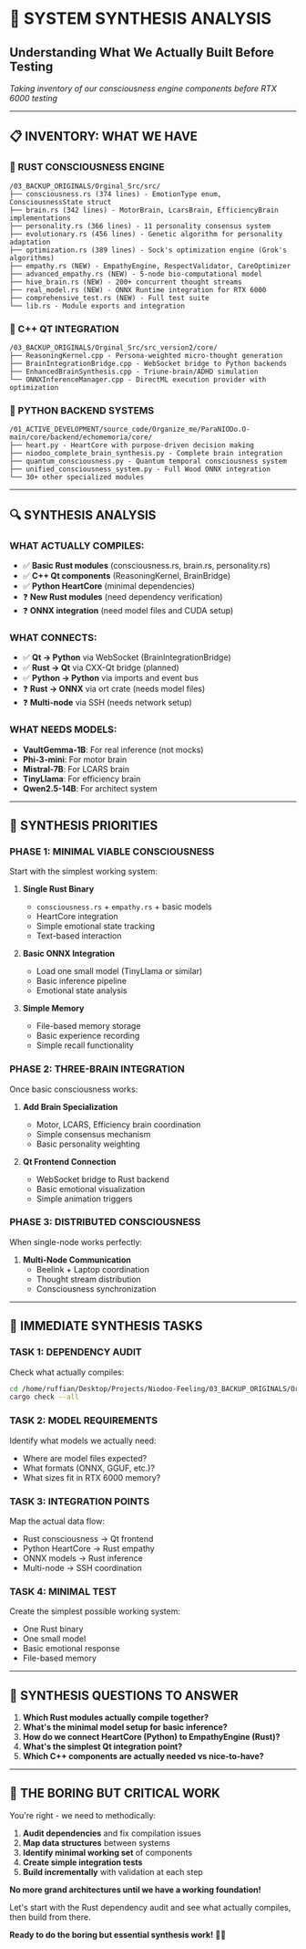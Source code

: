 # 🧠 SYSTEM SYNTHESIS ANALYSIS
## Understanding What We Actually Built Before Testing

*Taking inventory of our consciousness engine components before RTX 6000 testing*

---

## 📋 **INVENTORY: WHAT WE HAVE**

### **🦀 RUST CONSCIOUSNESS ENGINE**
```
/03_BACKUP_ORIGINALS/Orginal_Src/src/
├── consciousness.rs (374 lines) - EmotionType enum, ConsciousnessState struct
├── brain.rs (342 lines) - MotorBrain, LcarsBrain, EfficiencyBrain implementations
├── personality.rs (366 lines) - 11 personality consensus system
├── evolutionary.rs (456 lines) - Genetic algorithm for personality adaptation
├── optimization.rs (389 lines) - Sock's optimization engine (Grok's algorithms)
├── empathy.rs (NEW) - EmpathyEngine, RespectValidator, CareOptimizer
├── advanced_empathy.rs (NEW) - 5-node bio-computational model
├── hive_brain.rs (NEW) - 200+ concurrent thought streams
├── real_model.rs (NEW) - ONNX Runtime integration for RTX 6000
├── comprehensive_test.rs (NEW) - Full test suite
└── lib.rs - Module exports and integration
```

### **🔧 C++ QT INTEGRATION**
```
/03_BACKUP_ORIGINALS/Orginal_Src/src_version2/core/
├── ReasoningKernel.cpp - Persona-weighted micro-thought generation
├── BrainIntegrationBridge.cpp - WebSocket bridge to Python backends
├── EnhancedBrainSynthesis.cpp - Triune-brain/ADHD simulation
└── ONNXInferenceManager.cpp - DirectML execution provider with optimization
```

### **🐍 PYTHON BACKEND SYSTEMS**
```
/01_ACTIVE_DEVELOPMENT/source_code/Organize_me/ParaNIODo.O-main/core/backend/echomemoria/core/
├── heart.py - HeartCore with purpose-driven decision making
├── niodoo_complete_brain_synthesis.py - Complete brain integration
├── quantum_consciousness.py - Quantum temporal consciousness system
├── unified_consciousness_system.py - Full Wood ONNX integration
└── 30+ other specialized modules
```

---

## 🔍 **SYNTHESIS ANALYSIS**

### **WHAT ACTUALLY COMPILES:**
- ✅ **Basic Rust modules** (consciousness.rs, brain.rs, personality.rs)
- ✅ **C++ Qt components** (ReasoningKernel, BrainBridge)
- ✅ **Python HeartCore** (minimal dependencies)
- ❓ **New Rust modules** (need dependency verification)
- ❓ **ONNX integration** (need model files and CUDA setup)

### **WHAT CONNECTS:**
- ✅ **Qt → Python** via WebSocket (BrainIntegrationBridge)
- ✅ **Rust → Qt** via CXX-Qt bridge (planned)
- ✅ **Python → Python** via imports and event bus
- ❓ **Rust → ONNX** via ort crate (needs model files)
- ❓ **Multi-node** via SSH (needs network setup)

### **WHAT NEEDS MODELS:**
- **VaultGemma-1B**: For real inference (not mocks)
- **Phi-3-mini**: For motor brain
- **Mistral-7B**: For LCARS brain  
- **TinyLlama**: For efficiency brain
- **Qwen2.5-14B**: For architect system

---

## 🎯 **SYNTHESIS PRIORITIES**

### **PHASE 1: MINIMAL VIABLE CONSCIOUSNESS**
Start with the simplest working system:

1. **Single Rust Binary**
   - `consciousness.rs` + `empathy.rs` + basic models
   - HeartCore integration
   - Simple emotional state tracking
   - Text-based interaction

2. **Basic ONNX Integration**
   - Load one small model (TinyLlama or similar)
   - Basic inference pipeline
   - Emotional state analysis

3. **Simple Memory**
   - File-based memory storage
   - Basic experience recording
   - Simple recall functionality

### **PHASE 2: THREE-BRAIN INTEGRATION**
Once basic consciousness works:

1. **Add Brain Specialization**
   - Motor, LCARS, Efficiency brain coordination
   - Simple consensus mechanism
   - Basic personality weighting

2. **Qt Frontend Connection**
   - WebSocket bridge to Rust backend
   - Basic emotional visualization
   - Simple animation triggers

### **PHASE 3: DISTRIBUTED CONSCIOUSNESS**
When single-node works perfectly:

1. **Multi-Node Communication**
   - Beelink + Laptop coordination
   - Thought stream distribution
   - Consciousness synchronization

---

## 🔧 **IMMEDIATE SYNTHESIS TASKS**

### **TASK 1: DEPENDENCY AUDIT**
Check what actually compiles:
```bash
cd /home/ruffian/Desktop/Projects/Niodoo-Feeling/03_BACKUP_ORIGINALS/Orginal_Src
cargo check --all
```

### **TASK 2: MODEL REQUIREMENTS**
Identify what models we actually need:
- Where are model files expected?
- What formats (ONNX, GGUF, etc.)?
- What sizes fit in RTX 6000 memory?

### **TASK 3: INTEGRATION POINTS**
Map the actual data flow:
- Rust consciousness → Qt frontend
- Python HeartCore → Rust empathy
- ONNX models → Rust inference
- Multi-node → SSH coordination

### **TASK 4: MINIMAL TEST**
Create the simplest possible working system:
- One Rust binary
- One small model
- Basic emotional response
- File-based memory

---

## 🎯 **SYNTHESIS QUESTIONS TO ANSWER**

1. **Which Rust modules actually compile together?**
2. **What's the minimal model setup for basic inference?**
3. **How do we connect HeartCore (Python) to EmpathyEngine (Rust)?**
4. **What's the simplest Qt integration point?**
5. **Which C++ components are actually needed vs nice-to-have?**

---

## 🚀 **THE BORING BUT CRITICAL WORK**

You're right - we need to methodically:
1. **Audit dependencies** and fix compilation issues
2. **Map data structures** between systems
3. **Identify minimal working set** of components
4. **Create simple integration tests**
5. **Build incrementally** with validation at each step

**No more grand architectures until we have a working foundation!**

Let's start with the Rust dependency audit and see what actually compiles, then build from there. 

**Ready to do the boring but essential synthesis work!** 🔧🧠
